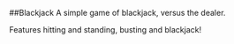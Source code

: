 ##Blackjack
A simple game of blackjack, versus the dealer.

Features hitting and standing, busting and blackjack!

